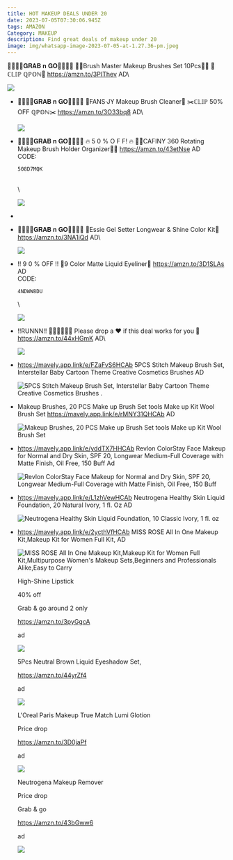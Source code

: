 ```yaml
---
title: HOT MAKEUP DEALS UNDER 20
date: 2023-07-05T07:30:06.945Z
tags: AMAZON
Category: MAKEUP
description: Find great deals of makeup under 20
image: img/whatsapp-image-2023-07-05-at-1.27.36-pm.jpeg
---
```



🏃‍♀️🏃‍♀️𝐆𝐑𝐀𝐁 𝐧 𝐆𝐎🏃‍♀️🏃‍♀️
🌸🌺Brush Master Makeup Brushes Set 10Pcs🌸🌺
💸ℂ𝕃𝕀ℙ ℚℙ𝕆ℕ💸
https://amzn.to/3PIThev
AD\

![](https://m.media-amazon.com/images/I/61ndiM-OmKL._SL1500_.jpg)

* 🏃‍♀️🏃‍♀️𝐆𝐑𝐀𝐁 𝐧 𝐆𝐎🏃‍♀️🏃‍♀️
  🌹FANS·JY Makeup Brush Cleaner🌹
  ✂️ℂ𝕃𝕀ℙ  50% OFF ℚℙ𝕆ℕ✂️
  https://amzn.to/3O33bq8
  AD\

  ![](https://m.media-amazon.com/images/I/61bWMe5L+TL._SL1500_.jpg)
* 🏃‍♀️🏃‍♀️𝐆𝐑𝐀𝐁 𝐧 𝐆𝐎🏃‍♀️🏃‍♀️
  🔥 5 0 % O F F! 🔥
  🌸🌺CAFINY 360 Rotating Makeup Brush Holder Organizer🌸🌺
  https://amzn.to/43etNse
  AD\
  C﻿ODE:<pre><code class="language-js" data-prismjs-copy="Click to Copy">508D7MQK </code></pre>\
  \

  ![](https://m.media-amazon.com/images/I/51dicyUKdsL._AC_SL1024_.jpg)
*
* 🏃‍♀️🏃‍♀️𝐆𝐑𝐀𝐁 𝐧 𝐆𝐎🏃‍♀️🏃‍♀️
  💅Essie Gel Setter Longwear & Shine Color Kit💅
  https://amzn.to/3NA1iQd
  AD\

  ![](https://m.media-amazon.com/images/I/61PH-PHTa7L._SL1500_.jpg)
* ‼ 9 0 % OFF ‼
  🌹9 Color Matte Liquid Eyeliner🌹
  https://amzn.to/3D1SLAs
  AD\
  C﻿ODE:<pre><code class="language-js" data-prismjs-copy="Click to Copy">4NDWW8DU</code></pre>\

  ![](https://m.media-amazon.com/images/I/71VdfjdyB6L._SL1500_.jpg)
* ‼RUNNN‼ 🏃‍♀️🏃‍♀️🔥🔥
  Please drop a ❤️ if this deal works for you 🥰
  https://amzn.to/44xHGmK
  AD\

  ![](https://m.media-amazon.com/images/I/81jLj9+6pWL._SL1500_.jpg)
* https://mavely.app.link/e/FZaFvS6HCAb
  5PCS Stitch Makeup Brush Set, Interstellar Baby Cartoon Theme Creative Cosmetics Brushes
  AD<!--StartFragment-->

  ![5PCS Stitch Makeup Brush Set, Interstellar Baby Cartoon Theme Creative Cosmetics Brushes .](https://i5.walmartimages.com/asr/a3c1b115-cba5-4006-a511-749600081ac5.eefd19b683f7e168b32e03cb247109dd.jpeg?odnHeight=612&odnWidth=612&odnBg=FFFFFF)
* Makeup Brushes, 20 PCS Make up Brush Set tools Make up Kit Wool Brush Set
  https://mavely.app.link/e/rMNY31QHCAb
  AD<!--StartFragment-->

  ![Makeup Brushes, 20 PCS Make up Brush Set tools Make up Kit Wool Brush Set](https://i5.walmartimages.com/asr/6500f75a-16e9-4a83-bfcd-c8442097f68c.983a138b12fdabe1440a8ffa38a2a144.jpeg?odnHeight=612&odnWidth=612&odnBg=FFFFFF)
* https://mavely.app.link/e/yddTX7HHCAb
  Revlon ColorStay Face Makeup for Normal and Dry Skin, SPF 20, Longwear Medium-Full Coverage with Matte Finish, Oil Free, 150 Buff
  Ad<!--StartFragment-->

  ![Revlon ColorStay Face Makeup for Normal and Dry Skin, SPF 20, Longwear Medium-Full Coverage with Matte Finish, Oil Free, 150 Buff](https://i5.walmartimages.com/asr/363d42be-1917-4287-badd-609a57d99579.45408b79fc58ebea427f6196e5fbdf93.jpeg?odnHeight=612&odnWidth=612&odnBg=FFFFFF)
* https://mavely.app.link/e/L1zhVewHCAb
  Neutrogena Healthy Skin Liquid Foundation, 20 Natural Ivory, 1 fl. Oz
  AD<!--StartFragment-->

  ![Neutrogena Healthy Skin Liquid Foundation, 10 Classic Ivory, 1 fl. oz](https://i5.walmartimages.com/asr/c10bfa68-4b34-48a0-81c2-7435e6fa89dc.05fc9af4151308fd132eabb1ce96d27d.jpeg?odnHeight=612&odnWidth=612&odnBg=FFFFFF)
* https://mavely.app.link/e/2ycthVfHCAb
  MISS ROSE All In One Makeup Kit,Makeup Kit for Women Full Kit,
  AD<!--StartFragment-->

  ![MISS ROSE All In One Makeup Kit,Makeup Kit for Women Full Kit,Multipurpose Women's Makeup Sets,Beginners and Professionals Alike,Easy to Carry](https://i5.walmartimages.com/asr/2794f783-b09c-4be3-864a-1a55f63f2cd7.9a4f5e737a923074356262e5938fa36c.jpeg?odnHeight=612&odnWidth=612&odnBg=FFFFFF)

  High-Shine Lipstick

  40% off

  Grab & go around 2 only

  https://amzn.to/3pyGgcA

  ad

  ![](img/a6299e56-be74-4f9b-b6a5-bfe0d2553992.jpeg)

  5Pcs Neutral Brown Liquid Eyeshadow Set,

  https://amzn.to/44yrZf4

  ad

  ![](img/b7dfb872-bafa-4898-a6e4-37391174de32.jpeg)

  L'Oreal Paris Makeup True Match Lumi Glotion

  Price drop

  https://amzn.to/3D0jaPf

  ad

  ![](img/8b6a14e1-dde0-4985-be2f-77d6b021fa32.jpeg)

  Neutrogena Makeup Remover

  Price drop

  Grab & go

  https://amzn.to/43bGww6

  ad

  ![](img/32fdd303-20cb-4d8b-b6fc-06276624028b.jpeg)